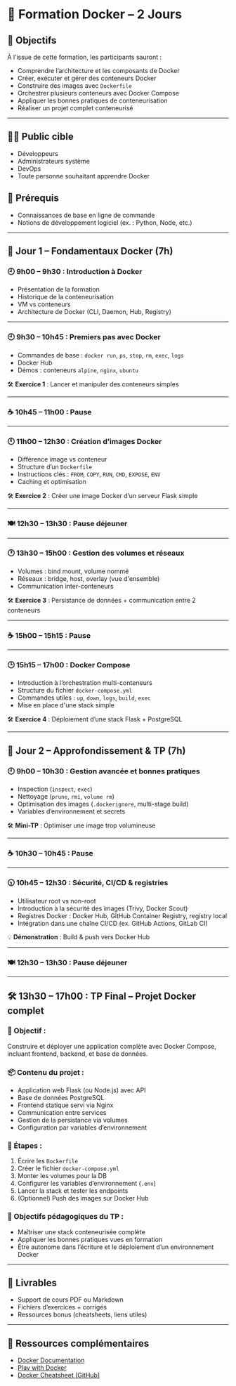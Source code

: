 # 🐳 Formation Docker – 2 Jours

## 🎯 Objectifs

À l’issue de cette formation, les participants sauront :

- Comprendre l’architecture et les composants de Docker
- Créer, exécuter et gérer des conteneurs Docker
- Construire des images avec `Dockerfile`
- Orchestrer plusieurs conteneurs avec Docker Compose
- Appliquer les bonnes pratiques de conteneurisation
- Réaliser un projet complet conteneurisé

---

## 🧑‍🏫 Public cible

- Développeurs
- Administrateurs système
- DevOps
- Toute personne souhaitant apprendre Docker

## 🧰 Prérequis

- Connaissances de base en ligne de commande
- Notions de développement logiciel (ex. : Python, Node, etc.)

---

## 📅 Jour 1 – Fondamentaux Docker (7h)

### 🕘 9h00 – 9h30 : Introduction à Docker

- Présentation de la formation
- Historique de la conteneurisation
- VM vs conteneurs
- Architecture de Docker (CLI, Daemon, Hub, Registry)

---

### 🕘 9h30 – 10h45 : Premiers pas avec Docker

- Commandes de base : `docker run`, `ps`, `stop`, `rm`, `exec`, `logs`
- Docker Hub
- Démos : conteneurs `alpine`, `nginx`, `ubuntu`

🛠️ **Exercice 1** : Lancer et manipuler des conteneurs simples

---

### ☕ 10h45 – 11h00 : Pause

---

### 🕚 11h00 – 12h30 : Création d’images Docker

- Différence image vs conteneur
- Structure d’un `Dockerfile`
- Instructions clés : `FROM`, `COPY`, `RUN`, `CMD`, `EXPOSE`, `ENV`
- Caching et optimisation

🛠️ **Exercice 2** : Créer une image Docker d’un serveur Flask simple

---

### 🍽️ 12h30 – 13h30 : Pause déjeuner

---

### 🕐 13h30 – 15h00 : Gestion des volumes et réseaux

- Volumes : bind mount, volume nommé
- Réseaux : bridge, host, overlay (vue d'ensemble)
- Communication inter-conteneurs

🛠️ **Exercice 3** : Persistance de données + communication entre 2 conteneurs

---

### ☕ 15h00 – 15h15 : Pause

---

### 🕒 15h15 – 17h00 : Docker Compose

- Introduction à l’orchestration multi-conteneurs
- Structure du fichier `docker-compose.yml`
- Commandes utiles : `up`, `down`, `logs`, `build`, `exec`
- Mise en place d'une stack simple

🛠️ **Exercice 4** : Déploiement d’une stack Flask + PostgreSQL

---

## 📅 Jour 2 – Approfondissement & TP (7h)

### 🕘 9h00 – 10h30 : Gestion avancée et bonnes pratiques

- Inspection (`inspect`, `exec`)
- Nettoyage (`prune`, `rmi`, `volume rm`)
- Optimisation des images (`.dockerignore`, multi-stage build)
- Variables d’environnement et secrets

🛠️ **Mini-TP** : Optimiser une image trop volumineuse

---

### ☕ 10h30 – 10h45 : Pause

---

### 🕥 10h45 – 12h30 : Sécurité, CI/CD & registries

- Utilisateur root vs non-root
- Introduction à la sécurité des images (Trivy, Docker Scout)
- Registres Docker : Docker Hub, GitHub Container Registry, registry local
- Intégration dans une chaîne CI/CD (ex. GitHub Actions, GitLab CI)

💡 **Démonstration** : Build & push vers Docker Hub

---

### 🍽️ 12h30 – 13h30 : Pause déjeuner

---

## 🛠️ 13h30 – 17h00 : TP Final – Projet Docker complet

### 🔧 Objectif :

Construire et déployer une application complète avec Docker Compose, incluant frontend, backend, et base de données.

### 📦 Contenu du projet :

- Application web Flask (ou Node.js) avec API
- Base de données PostgreSQL
- Frontend statique servi via Nginx
- Communication entre services
- Gestion de la persistance via volumes
- Configuration par variables d’environnement

### 🧩 Étapes :

1. Écrire les `Dockerfile`
2. Créer le fichier `docker-compose.yml`
3. Monter les volumes pour la DB
4. Configurer les variables d’environnement (`.env`)
5. Lancer la stack et tester les endpoints
6. (Optionnel) Push des images sur Docker Hub

### 🎯 Objectifs pédagogiques du TP :

- Maîtriser une stack conteneurisée complète
- Appliquer les bonnes pratiques vues en formation
- Être autonome dans l’écriture et le déploiement d’un environnement Docker

---

## 📁 Livrables

- Support de cours PDF ou Markdown
- Fichiers d’exercices + corrigés
- Ressources bonus (cheatsheets, liens utiles)

---

## 🧩 Ressources complémentaires

- [Docker Documentation](https://docs.docker.com/)
- [Play with Docker](https://labs.play-with-docker.com/)
- [Docker Cheatsheet (GitHub)](https://github.com/wsargent/docker-cheat-sheet)
